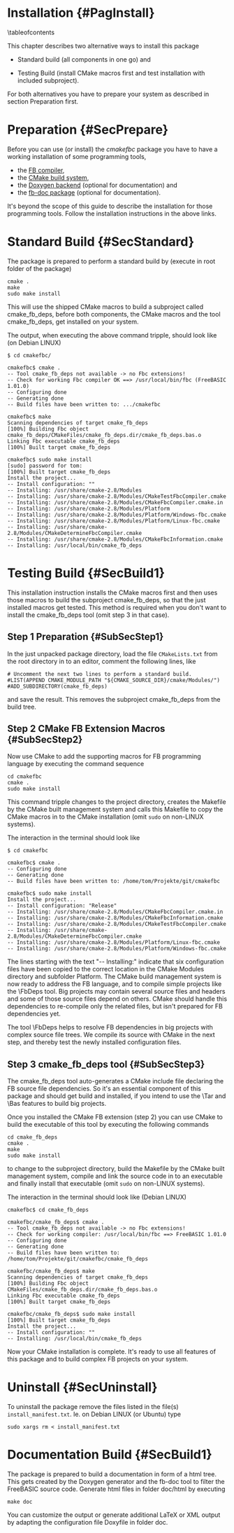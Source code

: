 Installation  {#PagInstall}
============
\tableofcontents

This chapter describes two alternative ways to install this package

- Standard build (all components in one go) and

- Testing Build (install CMake macros first and test installation with
  included subproject).

For both alternatives you have to prepare your system as described in
section Preparation first.


Preparation  {#SecPrepare}
===========

Before you can use (or install) the *cmakefbc* package you have to have
a working installation of some programming tools,

- the [FB compiler](http://www.freebasic.net),
- the [CMake build system](http://www.cmake.org),
- the [Doxygen backend](http://www.cmake.org) (optional for documentation) and
- the [fb-doc package](http://www.cmake.org) (optional for documentation).

It's beyond the scope of this guide to describe the installation for
those programming tools. Follow the installation instructions in the
above links.


Standard Build  {#SecStandard}
==============

The package is prepared to perform a standard build by (execute in root
folder of the package)

~~~{.sh}
cmake .
make
sudo make install
~~~

This will use the shipped CMake macros to build a subproject called
cmake_fb_deps, before both components, the CMake macros and the tool
cmake_fb_deps, get installed on your system.

The output, when executing the above command tripple, should look like
(on Debian LINUX)

~~~{.sh}
$ cd cmakefbc/

cmakefbc$ cmake .
-- Tool cmake_fb_deps not available -> no Fbc extensions!
-- Check for working Fbc compiler OK ==> /usr/local/bin/fbc (FreeBASIC 1.01.0)
-- Configuring done
-- Generating done
-- Build files have been written to: .../cmakefbc

cmakefbc$ make
Scanning dependencies of target cmake_fb_deps
[100%] Building Fbc object cmake_fb_deps/CMakeFiles/cmake_fb_deps.dir/cmake_fb_deps.bas.o
Linking Fbc executable cmake_fb_deps
[100%] Built target cmake_fb_deps

cmakefbc$ sudo make install
[sudo] password for tom:
[100%] Built target cmake_fb_deps
Install the project...
-- Install configuration: ""
-- Installing: /usr/share/cmake-2.8/Modules
-- Installing: /usr/share/cmake-2.8/Modules/CMakeTestFbcCompiler.cmake
-- Installing: /usr/share/cmake-2.8/Modules/CMakeFbcCompiler.cmake.in
-- Installing: /usr/share/cmake-2.8/Modules/Platform
-- Installing: /usr/share/cmake-2.8/Modules/Platform/Windows-fbc.cmake
-- Installing: /usr/share/cmake-2.8/Modules/Platform/Linux-fbc.cmake
-- Installing: /usr/share/cmake-2.8/Modules/CMakeDetermineFbcCompiler.cmake
-- Installing: /usr/share/cmake-2.8/Modules/CMakeFbcInformation.cmake
-- Installing: /usr/local/bin/cmake_fb_deps
~~~


Testing Build  {#SecBuild1}
=============

This installation instruction installs the CMake macros first and then
uses those macros to build the subproject cmake_fb_deps, so that the
just installed macros get tested. This method is required when you
don't want to install the cmake_fb_deps tool (omit step 3 in that
case).

Step 1 Preparation  {#SubSecStep1}
------------------

In the just unpacked package directory, load the file `CMakeLists.txt`
from the root directory in to an editor, comment the following lines,
like

~~~{.cmake}
# Uncomment the next two lines to perform a standard build.
#LIST(APPEND CMAKE_MODULE_PATH "${CMAKE_SOURCE_DIR}/cmake/Modules/")
#ADD_SUBDIRECTORY(cmake_fb_deps)
~~~

and save the result. This removes the subproject cmake_fb_deps from the
build tree.

Step 2 CMake FB Extension Macros  {#SubSecStep2}
--------------------------------

Now use CMake to add the supporting macros for FB programming language
by executing the command sequence

~~~{.sh}
cd cmakefbc
cmake .
sudo make install
~~~

This command tripple changes to the project directory, creates the
Makefile by the CMake built management system and calls this Makefile
to copy the CMake macros in to the CMake installation (omit `sudo` on
non-LINUX systems).

The interaction in the terminal should look like

~~~{.sh}
$ cd cmakefbc

cmakefbc$ cmake .
-- Configuring done
-- Generating done
-- Build files have been written to: /home/tom/Projekte/git/cmakefbc

cmakefbc$ sudo make install
Install the project...
-- Install configuration: "Release"
-- Installing: /usr/share/cmake-2.8/Modules/CMakeFbcCompiler.cmake.in
-- Installing: /usr/share/cmake-2.8/Modules/CMakeFbcInformation.cmake
-- Installing: /usr/share/cmake-2.8/Modules/CMakeTestFbcCompiler.cmake
-- Installing: /usr/share/cmake-2.8/Modules/CMakeDetermineFbcCompiler.cmake
-- Installing: /usr/share/cmake-2.8/Modules/Platform/Linux-fbc.cmake
-- Installing: /usr/share/cmake-2.8/Modules/Platform/Windows-fbc.cmake
~~~

The lines starting with the text "-- Installing:" indicate that six
configuration files have been copied to the correct location in the
CMake Modules directory and subfolder Platform. The CMake build
management system is now ready to address the FB language, and to
compile simple projects like the \FbDeps tool. Big projects may contain
several source files and headers and some of those source files depend
on others. CMake should handle this dependencies to re-compile only the
related files, but isn't prepared for FB dependencies yet.

The tool \FbDeps helps to resolve FB dependencies in big projects with
complex source file trees. We compile its source with CMake in the next
step, and thereby test the newly installed configuration files.


Step 3 cmake_fb_deps tool  {#SubSecStep3}
-------------------------

The cmake_fb_deps tool auto-generates a CMake include file declaring
the FB source file dependencies. So it's an essential component of this
package and should get build and installed, if you intend to use the
\Tar and \Bas features to build big projects.

Once you installed the CMake FB extension (step 2) you can use CMake to
build the executable of this tool by executing the following commands

~~~{.sh}
cd cmake_fb_deps
cmake .
make
sudo make install
~~~

to change to the subproject directory, build the Makefile by the CMake
built management system, compile and link the source code in to an
executable and finally install that executable (omit `sudo` on
non-LINUX systems).

The interaction in the terminal should look like (Debian LINUX)

~~~{.sh}
cmakefbc$ cd cmake_fb_deps

cmakefbc/cmake_fb_deps$ cmake .
-- Tool cmake_fb_deps not available -> no Fbc extensions!
-- Check for working compiler: /usr/local/bin/fbc ==> FreeBASIC 1.01.0
-- Configuring done
-- Generating done
-- Build files have been written to: /home/tom/Projekte/git/cmakefbc/cmake_fb_deps

cmakefbc/cmake_fb_deps$ make
Scanning dependencies of target cmake_fb_deps
[100%] Building Fbc object CMakeFiles/cmake_fb_deps.dir/cmake_fb_deps.bas.o
Linking Fbc executable cmake_fb_deps
[100%] Built target cmake_fb_deps

cmakefbc/cmake_fb_deps$ sudo make install
[100%] Built target cmake_fb_deps
Install the project...
-- Install configuration: ""
-- Installing: /usr/local/bin/cmake_fb_deps
~~~

Now your CMake installation is complete. It's ready to use all features
of this package and to build complex FB projects on your system.


Uninstall  {#SecUninstall}
=========

To uninstall the package remove the files listed in the file(s)
`install_manifest.txt`. Ie. on Debian LINUX (or Ubuntu) type

~~~{.sh}
sudo xargs rm < install_manifest.txt
~~~


Documentation Build  {#SecBuild1}
===================

The package is prepared to build a documentation in form of a html
tree. This gets created by the Doxygen generator and the fb-doc tool to
filter the FreeBASIC source code. Generate html files in folder
doc/html by executing

~~~{.sh}
make doc
~~~

You can customize the output or generate additional LaTeX or XML output
by adapting the configuration file Doxyfile in folder doc.
